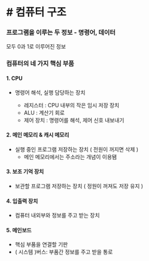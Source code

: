 # # 컴퓨터 구조

### 프로그램을 이루는 두 정보 - 명령어, 데이터
모두 0과 1로 이루어진 정보

### 컴퓨터의 네 가지 핵심 부품

#### 1. CPU
- 명령어 해석, 실행 담당하는 장치

  - 레지스터 : CPU 내부의 작은 임시 저장 장치
  - ALU : 계산기 회로
  - 제어 장치 : 명령어를 해석, 제어 신호 내보내기

#### 2. 메인 메모리 & 캐시 메모리
- 실행 중인 프로그램 저장하는 장치 ( 전원이 꺼지면 삭제 )
  - 메인 메모리에서는 주소라는 개념이 이용됌

#### 3. 보조 기억 장치
- 보관할 프로그램 저장하는 장치 ( 정원이 꺼져도 저장 유지 )

#### 4. 입출력 장치
- 컴퓨터 내외부와 정보를 주고 받는 장치

#### 5. 메인보드
- 핵심 부품을 연결할 기판
- ( 시스템 )버스: 부품간 정보를 주고 받을 통로